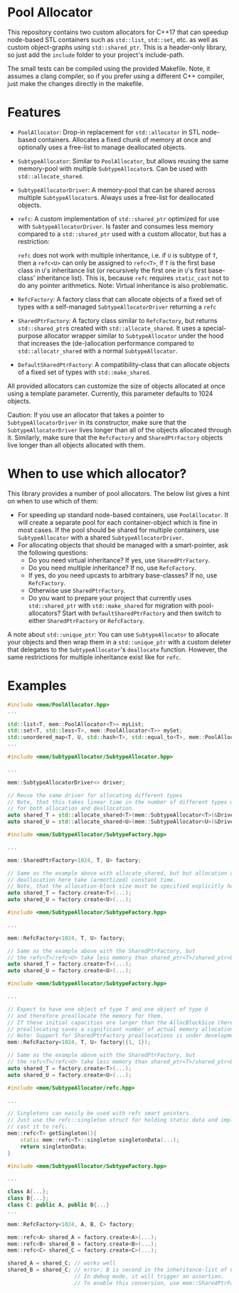 # Pool Allocator

This repository contains two custom allocators for C++17 that can speedup node-based STL containers such as `std::list`, `std::set`, etc. as well as custom object-graphs using `std::shared_ptr`.
This is a header-only library, so just add the `include` folder to your project's include-path.

The small tests can be compiled using the provided Makefile.
Note, it assumes a clang compiler, so if you prefer using a different C++ compiler, just make the changes directly in the makefile.

# Features

- `PoolAllocator`: Drop-in replacement for `std::allocator` in STL node-based containers. Allocates a fixed chunk of memory at once and optionally uses a free-list to manage deallocated objects.
- `SubtypeAllocator`: Similar to `PoolAllocator`, but allows reusing the same memory-pool with multiple `SubtypeAllocator`s. Can be used with `std::allocate_shared`.
- `SubtypeAllocatorDriver`: A memory-pool that can be shared across multiple `SubtypeAllocator`s. Always uses a free-list for deallocated objects.
- `refc`: A custom implementation of `std::shared_ptr` optimized for use with `SubtypeAllocatorDriver`. Is faster and consumes less memory compared to a `std::shared_ptr` used with a custom allocator, but has a restriction: 

    `refc` does not work with multiple inheritance, i.e. if `U` is subtype of `T`, then a `refc<U>` can only be assigned to `refc<T>`, if `T` is the first base class in `U`'s inheritance list (or recursively the first one in `U`'s first base-class' inheritance list).
    This is, because `refc` requires `static_cast` not to do any pointer arithmetics.
    Note: Virtual inheritance is also problematic.
- `RefcFactory`: A factory class that can allocate objects of a fixed set of types with a self-managed `SubtypeAllocatorDriver` returning a `refc`
- `SharedPtrFactory`: A factory class similar to `RefcFactory`, but returns `std::shared_ptr`s created with `std::allocate_shared`. It uses a special-purpose allocator wrapper similar to `SubtypeAllocator` under the hood that increases the (de-)allocation performance compared to `std::allocatr_shared` with a normal `SubtypeAllocator`.
- `DefaultSharedPtrFactory`: A compatibility-class that can allocate objects of a fixed set of types with `std::make_shared`.

All provided allocators can customize the size of objects allocated at once using a template parameter.
Currently, this parameter defaults to 1024 objects.

Caution: If you use an allocator that takes a pointer to `SubtypeAllocatorDriver` in its constructor, make sure that the `SubtypeAllocatorDriver` lives longer than all of the objects allocated through it.
Similarly, make sure that the `RefcFactory` and `SharedPtrFactory` objects live longer than all objects allocated with them.

# When to use which allocator?

This library provides a number of pool allocators.
The below list gives a hint on when to use which of them:

- For speeding up standard node-based containers, use `PoolAllocator`. It will create a separate pool for each container-object which is fine in most cases. If the pool should be shared for multiple containers, use `SubtypeAllocator` with a shared `SubtypeAllocatorDriver`.
- For allocating objects that should be managed with a smart-pointer, ask the following questions:
    - Do you need virtual inheritance? If yes, use `SharedPtrFactory`.
    - Do you need multiple inheritance? If no, use `RefcFactory`.
    - If yes, do you need upcasts to arbitrary base-classes? If no, use `RefcFactory`.
    - Otherwise use `SharedPtrFactory`.
    - Do you want to prepare your project that currently uses `std::shared_ptr` with `std::make_shared` for migration with pool-allocators? Start with `DefaultSharedPtrFactory` and then switch to either `SharedPtrFactory` or `RefcFactory`.

A note about `std::unique_ptr`: You can use `SubtypeAllocator` to allocate your objects and then wrap them in a `std::unique_ptr` with a custom deleter that delegates to the `SubtypeAllocator`'s `deallocate` function. 
However, the same restrictions for multiple inheritance exist like for `refc`.

# Examples

```C++
#include <mem/PoolAllocator.hpp>
...

std::list<T, mem::PoolAllocator<T>> myList;
std::set<T, std::less<T>, mem::PoolAllocator<T>> mySet;
std::unordered_map<T, U, std::hash<T>, std::equal_to<T>, mem::PoolAllocator<std::pair<const T, U>>> myHashMap;
...
```

```C++
#include <mem/SubtypeAllocator/SubtypeAllocator.hpp>

...

mem::SubtypeAllocatorDriver<> driver;

// Reuse the same driver for allocating different types
// Note, that this takes linear time in the number of different types used with th driver in the worst case
// for both allocation and deallocation.
auto shared_T = std::allocate_shared<T>(mem::SubtypeAllocator<T>(&Driver), ...)
auto shared_U = std::allocate_shared<U>(mem::SubtypeAllocator<U>(&Driver), ...)
```

```C++
#include <mem/SubtypeAllocator/SubtypeFactory.hpp>

...

mem::SharedPtrFactory<1024, T, U> factory;

// Same as the example above with allocate_shared, but but allocation and 
// deallocation here take (armortized) constant time.
// Note, that the allocation-block size must be specified explicitly here
auto shared_T = factory.create<T>(...);
auto shared_U = factory.create<U>(...);
```

```C++
#include <mem/SubtypeAllocator/SubtypeFactory.hpp>

...

mem::RefcFactory<1024, T, U> factory;

// Same as the example above with the SharedPtrFactory, but
// the refc<T>/refc<U> take less memory than shared_ptr<T>/shared_ptr<U>
auto shared_T = factory.create<T>(...);
auto shared_U = factory.create<U>(...);
```

```C++
#include <mem/SubtypeAllocator/SubtypeFactory.hpp>

...

// Expect to have one object of type T and one object of type U
// and therefore preallocate the memory for them.
// If these initial capacities are larger than the AllocBlockSize (here 1024),
// preallocating saves a significant number of actual memory allocations.
// Note: Support for SharedPtrFactory preallocations is under development.
mem::RefcFactory<1024, T, U> factory({1, 1});

// Same as the example above with the SharedPtrFactory, but
// the refc<T>/refc<U> take less memory than shared_ptr<T>/shared_ptr<U>
auto shared_T = factory.create<T>(...);
auto shared_U = factory.create<U>(...);
```

```C++
#include <mem/SubtypeAllocator/refc.hpp>

...

// Singletons can easily be used with refc smart pointers.
// Just use the refc::singleton struct for holding static data and implicitly
// cast it to refc.
mem::refc<T> getSingleton(){
    static mem::refc<T>::singleton singletonData(...);
    return singletonData;
}

```

```C++
#include <mem/SubtypeAllocator/SubtypeFactory.hpp>

...

class A{...};
class B{...};
class C: public A, public B{...}
...

mem::RefcFactory<1024, A, B, C> factory;

mem::refc<A> shared_A = factory.create<A>(...);
mem::refc<B> shared_B = factory.create<B>(...);
mem::refc<C> shared_C = factory.create<C>(...);

shared_A = shared_C; // works well
shared_B = shared_C; // error: B is second in the inheritance-list of C, so beware assigning a refc<C> to refc<B>.
                     // In debug mode, it will trigger an assertion.
                     // To enable this conversion, use mem::SharedPtrFactory and std::shared_ptr instead
```
